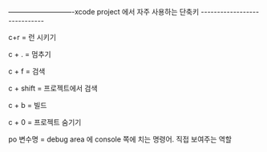—————————-xcode project 에서 자주 사용하는 단축키 -----------------------------

c+r = 런 시키기

c + . = 멈추기

c + f = 검색

c + shift = 프로젝트에서 검색

c + b = 빌드 

c + 0 = 프로젝트 숨기기 

po 변수명 = debug area 에 console 쪽에 치는 명령어. 직접 보여주는 역할